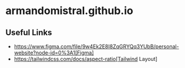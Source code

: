 # armandomistral.github.io

## Useful Links

- https://www.figma.com/file/9w4Ek2E8I8ZqGRYQq3YUbB/personal-website?node-id=0%3A1[Figma]
- https://tailwindcss.com/docs/aspect-ratio[Tailwind Layout]


